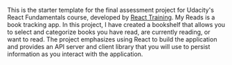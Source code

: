 This is the starter template for the final assessment project for Udacity's React Fundamentals course, developed by [React Training](https://reacttraining.com).
My Reads is a book tracking app. In this project, I have created a bookshelf that allows you to select and categorize books you have read, are currently reading, or want to read. The project emphasizes using React to build the application and provides an API server and client library that you will use to persist information as you interact with the application.

